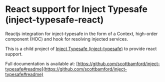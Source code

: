 # React support for Inject Typesafe (inject-typesafe-react)

Reactjs integration for inject-typesafe in the form of a Context, high-order component (HOC) and hook for resolving injected services.

This is a child project of [Inject Typesafe (inject-typesafe)](https://github.com/scottbamford/inject-typesafe#readme) to provide react support.

Full documentation is available at: [https://github.com/scottbamford/inject-typesafe#readme](https://github.com/scottbamford/inject-typesafe#readme)

